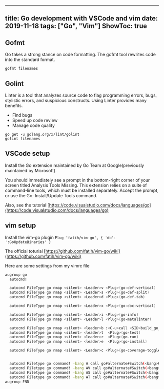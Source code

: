  ---
title: Go development with VSCode and vim 
date: 2019-11-18
tags: ["Go", "Vim"]
ShowToc: true
---

## Gofmt
Go takes a strong stance on code formatting. The gofmt tool rewrites code into the standard format.

```
gofmt filenames
```

## Golint

Linter is a tool that analyzes source code to flag programming errors, bugs, stylistic errors, and suspicious constructs.
Using Linter provides many benefits.
- Find bugs
- Speed up code review
- Manage code quality


```
go get -u golang.org/x/lint/golint
golint filenames
```

## VSCode setup

Install the Go extension maintained by Go Team at Google(previously maintained by Microsoft).

You should immediately see a prompt in the bottom-right corner of your screen titled Analysis Tools Missing. This extension relies on a suite of command-line tools, which must be installed separately. Accept the prompt, or use the Go: Install/Update Tools command.

Also, see the tutorial [https://code.visualstudio.com/docs/languages/go](https://code.visualstudio.com/docs/languages/go)

## vim setup

Install the vim-go plugin
`Plug 'fatih/vim-go', { 'do': ':GoUpdateBinaries' }`

The official toturial [https://github.com/fatih/vim-go/wiki](https://github.com/fatih/vim-go/wiki)

Here are some settings from my vimrc file
```bash
augroup go
  autocmd!

  autocmd FileType go nmap <silent> <Leader>v <Plug>(go-def-vertical)
  autocmd FileType go nmap <silent> <Leader>s <Plug>(go-def-split)
  autocmd FileType go nmap <silent> <Leader>d <Plug>(go-def-tab)

  autocmd FileType go nmap <silent> <Leader>x <Plug>(go-doc-vertical)

  autocmd FileType go nmap <silent> <Leader>i <Plug>(go-info)
  autocmd FileType go nmap <silent> <Leader>l <Plug>(go-metalinter)

  autocmd FileType go nmap <silent> <leader>b :<C-u>call <SID>build_go_files()<CR>
  autocmd FileType go nmap <silent> <leader>t  <Plug>(go-test)
  autocmd FileType go nmap <silent> <leader>r  <Plug>(go-run)
  autocmd FileType go nmap <silent> <leader>e  <Plug>(go-install)

  autocmd FileType go nmap <silent> <Leader>c <Plug>(go-coverage-toggle)


  autocmd Filetype go command! -bang A call go#alternate#Switch(<bang>0, 'edit')
  autocmd Filetype go command! -bang AV call go#alternate#Switch(<bang>0, 'vsplit')
  autocmd Filetype go command! -bang AS call go#alternate#Switch(<bang>0, 'split')
  autocmd Filetype go command! -bang AT call go#alternate#Switch(<bang>0, 'tabe')
augroup END
```

